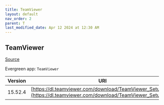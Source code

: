 ```yaml
---
title: TeamViewer
layout: default
nav_order: 2
parent: T
last_modified_date: Apr 12 2024 at 12:30 AM
---
```


## TeamViewer

[Source](https://www.teamviewer.com/)

Evergreen app: `TeamViewer`

| Version | URI                                                                                                                |
| ------- | ------------------------------------------------------------------------------------------------------------------ |
| 15.52.4 | [https://dl.teamviewer.com/download/TeamViewer_Setup.exe](https://dl.teamviewer.com/download/TeamViewer_Setup.exe) |

